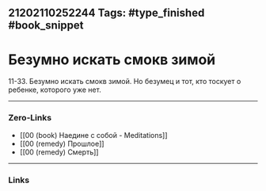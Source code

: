 21202110252244
Tags: #type_finished #book_snippet 
---
# Безумно искать смокв зимой

 11-33. Безумно искать смокв зимой. Но безумец и тот, кто тоскует о ребенке, которого уже нет. 

---
### Zero-Links
 - [[00 (book) Наедине с собой - Meditations]]
 - [[00 (remedy) Прошлое]]
 - [[00 (remedy) Смерть]]
---
### Links
